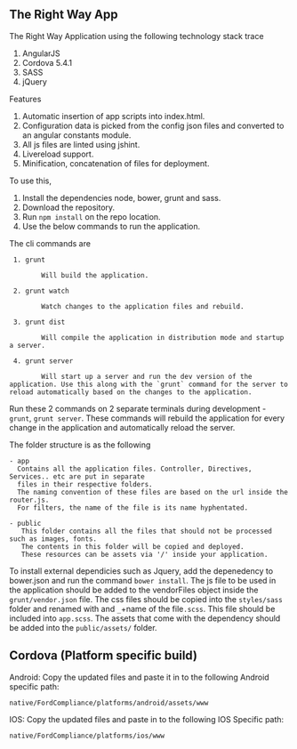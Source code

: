 The Right Way App
---
The Right Way Application using the following technology stack trace 

1. AngularJS
2. Cordova 5.4.1
4. SASS
5. jQuery


Features

1. Automatic insertion of app scripts into index.html.
2. Configuration data is picked from the config json files and converted to an angular constants module.
3. All js files are linted using jshint.
4. Livereload support.
6. Minification, concatenation of files for deployment.

To use this,

1. Install the dependencies node, bower, grunt and sass.
2. Download the repository.
3. Run `npm install` on the repo location.
4. Use the below commands to run the application.



The cli commands are

```
 1. grunt 
    
        Will build the application.
 
 2. grunt watch 
    
        Watch changes to the application files and rebuild.
 
 3. grunt dist
   
        Will compile the application in distribution mode and startup a server.
 
 4. grunt server
 
        Will start up a server and run the dev version of the application. Use this along with the `grunt` command for the server to reload automatically based on the changes to the application.
```

Run these 2 commands on 2 separate terminals during development - `grunt`, `grunt server`. These commands will rebuild the application for every change in the application and automatically reload the server.

The folder structure is as the following

```
- app
  Contains all the application files. Controller, Directives, Services.. etc are put in separate
  files in their respective folders.
  The naming convention of these files are based on the url inside the router.js.
  For filters, the name of the file is its name hyphentated.

- public
   This folder contains all the files that should not be processed such as images, fonts.
   The contents in this folder will be copied and deployed.
   These resources can be assets via '/' inside your application.
```

To install external dependicies such as Jquery, add the depenedency to bower.json and run the command `bower install`.
The js file to be used in the application should be added to the vendorFiles object inside the `grunt/vendor.json` file.
The css files should be copied into the `styles/sass` folder and renamed with and `_`+name of the file`.scss`. This file should be included into `app.scss`.
The assets that come with the dependency should be added into the `public/assets/` folder.


Cordova (Platform specific build)
-

Android: Copy the updated files and paste it in to the following Android specific path:
```
native/FordCompliance/platforms/android/assets/www
```


IOS: Copy the updated files and paste in to the following IOS Specific path:

```
native/FordCompliance/platforms/ios/www
```
